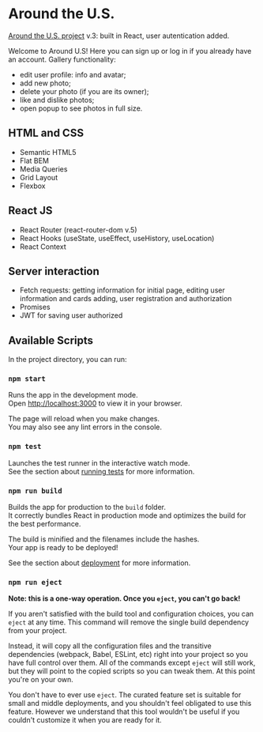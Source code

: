 # Around the U.S.

[Around the U.S. project](https://github.com/TatianaBialik/web_project_4) v.3: built in React, user autentication added.

Welcome to Around U.S! Here you can sign up or log in if you already have an account.
Gallery functionality: 
* edit user profile: info and avatar;
* add new photo;
* delete your photo (if you are its owner);
* like and dislike photos;
* open popup to see photos in full size.

## HTML and CSS

* Semantic HTML5
* Flat BEM
* Media Queries
* Grid Layout
* Flexbox

## React JS

* React Router (react-router-dom v.5)
* React Hooks (useState, useEffect, useHistory, useLocation)
* React Context

## Server interaction

* Fetch requests: getting information for initial page, editing user information and cards adding, user registration and authorization
* Promises
* JWT for saving user authorized

## Available Scripts

In the project directory, you can run:

### `npm start`

Runs the app in the development mode.\
Open [http://localhost:3000](http://localhost:3000) to view it in your browser.

The page will reload when you make changes.\
You may also see any lint errors in the console.

### `npm test`

Launches the test runner in the interactive watch mode.\
See the section about [running tests](https://facebook.github.io/create-react-app/docs/running-tests) for more information.

### `npm run build`

Builds the app for production to the `build` folder.\
It correctly bundles React in production mode and optimizes the build for the best performance.

The build is minified and the filenames include the hashes.\
Your app is ready to be deployed!

See the section about [deployment](https://facebook.github.io/create-react-app/docs/deployment) for more information.

### `npm run eject`

**Note: this is a one-way operation. Once you `eject`, you can't go back!**

If you aren't satisfied with the build tool and configuration choices, you can `eject` at any time. This command will remove the single build dependency from your project.

Instead, it will copy all the configuration files and the transitive dependencies (webpack, Babel, ESLint, etc) right into your project so you have full control over them. All of the commands except `eject` will still work, but they will point to the copied scripts so you can tweak them. At this point you're on your own.

You don't have to ever use `eject`. The curated feature set is suitable for small and middle deployments, and you shouldn't feel obligated to use this feature. However we understand that this tool wouldn't be useful if you couldn't customize it when you are ready for it.

